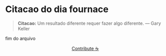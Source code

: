 # Citacao do dia fournace

> **Citacao:** Um resultado diferente requer fazer algo diferente. — Gary Keller

fim do arquivo

<watermark-footer>
<p align="center">
  <a href="https://github.com/ruisuan/ruisuan/blob/main/contribute.md">Contribute ☕</a>
</p>
</watermark-footer>
